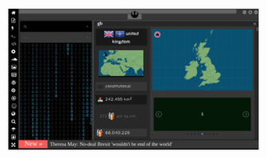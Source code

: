 
![Image](brexit.png)

<!-- 
bkz celal gışıştaroğlanın yerim uzun adamın yeridir paylaşımı
bkz devlet bahçeli gışıştaroğlana sakso çekti yalanı iddaları
bkz tayyip damadın peniz yüzğünü azıyla takıyor yalanı iddaları
https://www.uludagsozluk.com/k/sokaklar%C4%B1m%C4%B1z-gen%C3%A7lerimizle-%C3%A7ok-daha-g%C3%BCzel/
https://www.chp.org.tr/ bkz gışıştarın iyice yerleşmesi
bkz e devlet soy ağacı sorgularken ceddin deden dinlemek
bkz hoşlaşılan cumburlop başkanının profilini fareyle okşamak
https://www.tccb.gov.tr/ bkz bi bakışı var sanırsın şampiyonlar ligi bilader
bkz gılıştarın goltuğa yapışması
bkz millet himzet beklerken gışıştarın osura osura uyuması
https://www.uludagsozluk.com/k/%C3%A7%C4%B1ld%C4%B1rsan%C4%B1z-da-kudursan%C4%B1z-da-akp-pkk-y%C4%B1-bitirecek/
->

![Image](wiccanyear.png)

[![Image](hearthemoment.png)](http://www.taschen-transfer.com/media/downloads/teaser_ce_buendchen.pdf)

[![Image](myth-of-the-jewish-genome.png)](https://www.npmjs.com/package/browserless)

![Image](mediasource.png)

![Image](ISS.png)

[![Image](完璧.png)](https://www.ibm.com/developerworks/jp/aix/library/au-errnovariable/index.html)

![Image](voyager.png)

![Image](stone-sky.png)


